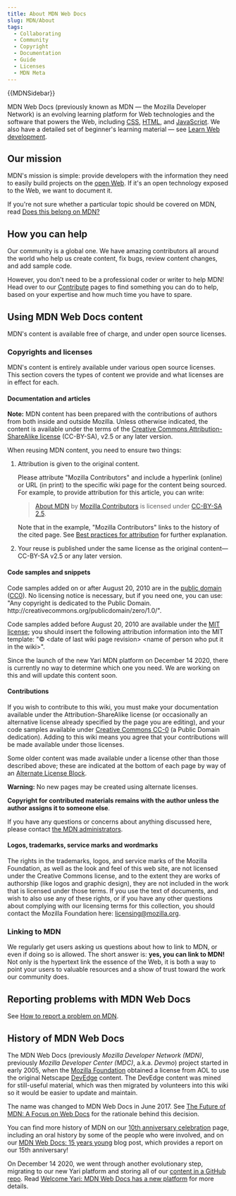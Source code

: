 ```yaml
---
title: About MDN Web Docs
slug: MDN/About
tags:
  - Collaborating
  - Community
  - Copyright
  - Documentation
  - Guide
  - Licenses
  - MDN Meta
---
```

<div>{{MDNSidebar}}</div>

<p>MDN Web Docs (previously known as MDN — the Mozilla Developer Network) is an evolving learning platform for Web technologies and the software that powers the Web, including <a href="/en-US/docs/Web/CSS">CSS</a>, <a href="/en-US/docs/Web/HTML">HTML</a>, and <a href="/en-US/docs/Web/JavaScript">JavaScript</a>. We also have a detailed set of beginner's learning material — see <a href="/en-US/docs/Learn">Learn Web development</a>.</p>

<h2 id="Our_mission">Our mission</h2>

<p>MDN's mission is simple: provide developers with the information they need to easily build projects on the <a href="/en-US/docs/Web">open Web</a>. If it's an open technology exposed to the Web, we want to document it.</p>

<p>If you're not sure whether a particular topic should be covered on MDN, read <a href="/en-US/docs/MDN/Guidelines/Does_this_belong_on_MDN">Does this belong on MDN?</a></p>

<h2 id="How_you_can_help">How you can help</h2>

<p>Our community is a global one. We have amazing contributors all around the world who help us create content, fix bugs, review content changes, and add sample code.</p>

<p>However, you don't need to be a professional coder or writer to help MDN! Head over to our <a href="/en-US/docs/MDN/Contribute">Contribute</a> pages to find something you can do to help, based on your expertise and how much time you have to spare.</p>

<h2 id="Using_MDN_Web_Docs_content">Using MDN Web Docs content</h2>

<p>MDN's content is available free of charge, and under open source licenses.</p>

<h3 id="Copyrights_and_licenses">Copyrights and licenses</h3>

<p>MDN's content is entirely available under various open source licenses. This section covers the types of content we provide and what licenses are in effect for each.</p>

<h4 id="Documentation_and_articles">Documentation and articles</h4>

<p><strong>Note:</strong> MDN content has been prepared with the contributions of authors from both inside and outside Mozilla. Unless otherwise indicated, the content is available under the terms of the <a href="https://creativecommons.org/licenses/by-sa/2.5/">Creative Commons Attribution-ShareAlike license</a> (CC-BY-SA), v2.5 or any later version.</p>

<p>When reusing MDN content, you need to ensure two things:</p>

<ol>
 <li>
  <p>Attribution is given to the original content.</p>

  <p>Please attribute "Mozilla Contributors" and include a hyperlink (online) or URL (in print) to the specific wiki page for the content being sourced. For example, to provide attribution for this article, you can write:</p>

  <blockquote>
  <p><a href="/en-US/docs/MDN/About">About MDN</a> by <a href="/en-US/docs/MDN/About/contributors.txt">Mozilla Contributors</a> is licensed under <a href="https://creativecommons.org/licenses/by-sa/2.5/">CC-BY-SA 2.5</a>.</p>
  </blockquote>

  <p>Note that in the example, "Mozilla Contributors" links to the history of the cited page. See <a href="https://wiki.creativecommons.org/Marking/Users">Best practices for attribution</a> for further explanation.</p>
 </li>
 <li>
  <p>Your reuse is published under the same license as the original content—CC-BY-SA v2.5 or any later version.</p>
 </li>
</ol>

<h4 id="Code_samples_and_snippets">Code samples and snippets</h4>

<p>Code samples added on or after August 20, 2010 are in the <a href="https://creativecommons.org/publicdomain/zero/1.0/">public domain</a> (<a href="https://creativecommons.org/publicdomain/zero/1.0/">CC0</a>). No licensing notice is necessary, but if you need one, you can use: "Any copyright is dedicated to the Public Domain. http://creativecommons.org/publicdomain/zero/1.0/".</p>

<p>Code samples added before August 20, 2010 are available under the <a href="https://opensource.org/licenses/mit-license.php">MIT license</a>; you should insert the following attribution information into the MIT template: "© &lt;date of last wiki page revision&gt; &lt;name of person who put it in the wiki&gt;".</p>

<p>Since the launch of the new Yari MDN platform on December 14 2020, there is currently no way to determine which one you need. We are working on this and will update this content soon.</p>

<h4 id="Contributions">Contributions</h4>

<p>If you wish to contribute to this wiki, you must make your documentation available under the Attribution-ShareAlike license (or occasionally an alternative license already specified by the page you are editing), and your code samples available under <a href="https://creativecommons.org/publicdomain/zero/1.0/">Creative Commons CC-0</a> (a Public Domain dedication). Adding to this wiki means you agree that your contributions will be made available under those licenses.</p>

<p>Some older content was made available under a license other than those described above; these are indicated at the bottom of each page by way of an <a href="/Archive/Meta_docs/Examples/Alternate_License_Block">Alternate License Block</a>.</p>

<div class="warning">
<p><strong>Warning:</strong> No new pages may be created using alternate licenses.</p>
</div>

<p><strong>Copyright for contributed materials remains with the author unless the author assigns it to someone else</strong>.</p>

<p>If you have any questions or concerns about anything discussed here, please contact <a href="mailto:mdn-admins@mozilla.org?subject=MDN%20licensing%20question">the MDN administrators</a>.</p>

<h4 id="Logos_trademarks_service_marks_and_wordmarks">Logos, trademarks, service marks and wordmarks</h4>

<p>The rights in the trademarks, logos, and service marks of the Mozilla Foundation, as well as the look and feel of this web site, are not licensed under the Creative Commons license, and to the extent they are works of authorship (like logos and graphic design), they are not included in the work that is licensed under those terms. If you use the text of documents, and wish to also use any of these rights, or if you have any other questions about complying with our licensing terms for this collection, you should contact the Mozilla Foundation here: <a href="mailto:licensing@mozilla.org" title="mailto:licensing@mozilla.org">licensing@mozilla.org</a>.</p>

<h3 id="Linking_to_MDN">Linking to MDN</h3>

<p>We regularly get users asking us questions about how to link to MDN, or even if doing so is allowed. The short answer is: <strong>yes, you can link to MDN!</strong> Not only is the hypertext link the essence of the Web, it is both a way to point your users to valuable resources and a show of trust toward the work our community does.</p>

<h2 id="Reporting_problems_with_MDN_Web_Docs">Reporting problems with MDN Web Docs</h2>

<p>See <a href="/en-US/docs/MDN/Contribute/Howto/Report_a_problem">How to report a problem on MDN</a>.</p>

<h2 id="History_of_MDN_Web_Docs">History of MDN Web Docs</h2>

<p>The MDN Web Docs (previously <em>Mozilla Developer Network (MDN)</em>, previously <em>Mozilla Developer Center (MDC)</em>, a.k.a. <em>Devmo</em>) project started in early 2005, when the <a href="https://foundation.mozilla.org">Mozilla Foundation</a> obtained a license from AOL to use the original Netscape <a href="https://web.archive.org/web/*/devedge.netscape.com" title="Project:en/DevEdge">DevEdge</a> content. The DevEdge content was mined for still-useful material, which was then migrated by volunteers into this wiki so it would be easier to update and maintain.</p>

<p>The name was changed to MDN Web Docs in June 2017. See <a href="https://blog.mozilla.org/opendesign/future-mdn-focus-web-docs/">The Future of MDN: A Focus on Web Docs</a> for the rationale behind this decision.</p>

<p>You can find more history of MDN on our <a href="/en-US/docs/MDN/At_ten">10th anniversary celebration</a> page, including an oral history by some of the people who were involved, and on our <a href="https://hacks.mozilla.org/2020/07/mdn-web-docs-15-years-young/">MDN Web Docs: 15 years young</a> blog post, which provides a report on our 15th anniversary!</p>

<p>On December 14 2020, we went through another evolutionary step, migrating to our new Yari platform and storing all of our <a href="https://github.com/mdn/content">content in a GitHub repo</a>. Read <a href="https://hacks.mozilla.org/2020/12/welcome-yari-mdn-web-docs-has-a-new-platform/">Welcome Yari: MDN Web Docs has a new platform</a> for more details.</p>

